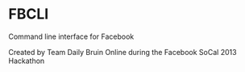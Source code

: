 FBCLI
=====

Command line interface for Facebook

Created by Team Daily Bruin Online during the Facebook SoCal 2013 Hackathon
